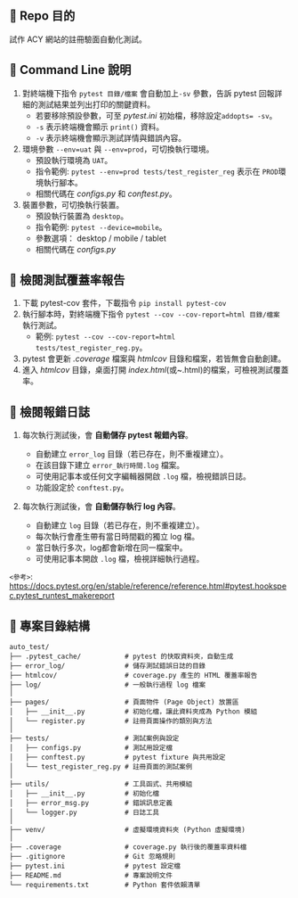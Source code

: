## 📍 Repo 目的

試作 ACY 網站的註冊驗面自動化測試。

## 📜 Command Line 說明

1. 對終端機下指令 `pytest 目錄/檔案` 會自動加上`-sv` 參數，告訴 pytest 回報詳細的測試結果並列出打印的關鍵資料。
   - 若要移除預設參數，可至 _pytest.ini_ 初始檔，移除設定`addopts= -sv`。
   - `-s` 表示終端機會顯示 `print()` 資料。
   - `-v` 表示終端機會顯示測試詳情與錯誤內容。
2. 環境參數 `--env=uat` 與 `--env=prod`，可切換執行環境。
   - 預設執行環境為 `UAT`。
   - 指令範例: `pytest --env=prod tests/test_register_reg` 表示在 `PROD`環境執行腳本。
   - 相關代碼在 _configs.py_ 和 _conftest.py_。
3. 裝置參數，可切換執行裝置。
   - 預設執行裝置為 `desktop`。
   - 指令範例: `pytest --device=mobile`。
   - 參數選項： desktop / mobile / tablet
   - 相關代碼在 _configs.py_

## 🔢 檢閱測試覆蓋率報告

1. 下載 pytest-cov 套件，下載指令 `pip install pytest-cov`
2. 執行腳本時，對終端機下指令 `pytest --cov --cov-report=html 目錄/檔案` 執行測試。
   - 範例: `pytest --cov --cov-report=html tests/test_register_reg.py`。
3. pytest 會更新 _.coverage_ 檔案與 _htmlcov_ 目錄和檔案，若皆無會自動創建。
4. 進入 _htmlcov_ 目錄，桌面打開 _index.html_(或~.html)的檔案，可檢視測試覆蓋率。

## 📖 檢閱報錯日誌

1. 每次執行測試後，會 **自動儲存 pytest 報錯內容**。
   - 自動建立 `error_log` 目錄（若已存在，則不重複建立）。
   - 在該目錄下建立 `error_執行時間.log` 檔案。
   - 可使用記事本或任何文字編輯器開啟 `.log` 檔，檢視錯誤日誌。
   - 功能設定於 `conftest.py`。

2. 每次執行測試後，會 **自動儲存執行 log 內容**。
   - 自動建立 `log` 目錄（若已存在，則不重複建立）。
   - 每次執行會產生帶有當日時間戳的獨立 log 檔。
   - 當日執行多次，log都會新增在同一檔案中。
   - 可使用記事本開啟 `.log` 檔，檢視詳細執行過程。


`<參考>`: https://docs.pytest.org/en/stable/reference/reference.html#pytest.hookspec.pytest_runtest_makereport

## 📁 專案目錄結構

```
auto_test/
├── .pytest_cache/           # pytest 的快取資料夾，自動生成
├── error_log/               # 儲存測試錯誤日誌的目錄
├── htmlcov/                 # coverage.py 產生的 HTML 覆蓋率報告
├── log/                     # 一般執行過程 log 檔案
│
├── pages/                   # 頁面物件 (Page Object) 放置區
│   ├── __init__.py          # 初始化檔，讓此資料夾成為 Python 模組
│   └── register.py          # 註冊頁面操作的類別與方法
│
├── tests/                   # 測試案例與設定
│   ├── configs.py           # 測試用設定檔
│   ├── conftest.py          # pytest fixture 與共用設定
│   └── test_register_reg.py # 註冊頁面的測試案例
│
├── utils/                   # 工具函式、共用模組
│   ├── __init__.py          # 初始化檔
│   ├── error_msg.py         # 錯誤訊息定義
│   └── logger.py            # 日誌工具
│
├── venv/                    # 虛擬環境資料夾 (Python 虛擬環境)
│
├── .coverage                # coverage.py 執行後的覆蓋率資料檔
├── .gitignore               # Git 忽略規則
├── pytest.ini               # pytest 設定檔
├── README.md                # 專案說明文件
└── requirements.txt         # Python 套件依賴清單


```
